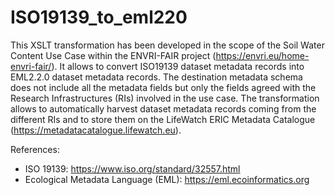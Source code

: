 # ISO19139_to_eml220
This XSLT transformation has been developed in the scope of the Soil Water Content Use Case within the ENVRI-FAIR project (https://envri.eu/home-envri-fair/).
It allows to convert ISO19139 dataset metadata records into EML2.2.0 dataset metadata records.
The destination metadata schema does not include all the metadata fields but only the fields agreed with the Research Infrastructures (RIs) involved in the use case.
The transformation allows to automatically harvest dataset metadata records coming from the different RIs and to store them on the LifeWatch ERIC Metadata Catalogue (https://metadatacatalogue.lifewatch.eu).

References:
- ISO 19139: https://www.iso.org/standard/32557.html
- Ecological Metadata Language (EML): https://eml.ecoinformatics.org

